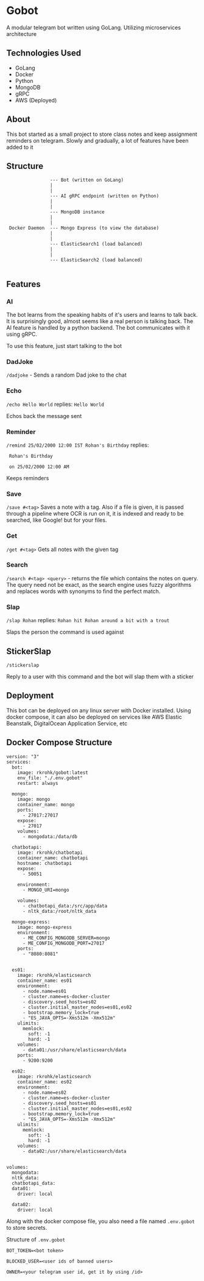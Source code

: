 # Gobot

A modular telegram bot written using GoLang. Utilizing microservices architecture


## Technologies Used
 - GoLang
 - Docker
 - Python
 - MongoDB
 - gRPC
 - AWS (Deployed)


## About

This bot started as a small project to store class notes and keep assignment reminders on telegram. 
Slowly and gradually, a lot of features have been added to it


## Structure

```
                --- Bot (written on GoLang)
                |
                |
                --- AI gRPC endpoint (written on Python)
                |
                |
                --- MongoDB instance
                |
                |
 Docker Daemon  --- Mongo Express (to view the database)
                |
                |
                --- ElasticSearch1 (load balanced)
                |
                |
                --- ElasticSearch2 (load balanced)
  
```


## Features

### AI

The bot learns from the speaking habits of it's users and learns to talk back. It is surprisingly good, almost seems like a real person is talking back.
The AI feature is handled by a python backend. The bot communicates with it using gRPC. 

To use this feature, just start talking to the bot


### DadJoke

`/dadjoke` - Sends a random Dad joke to the chat

### Echo

`/echo Hello World`
replies:
`Hello World`

Echos back the message sent

### Reminder
`/remind 25/02/2000 12:00 IST Rohan's Birthday`
replies:
```Okay, I will remind you about
 Rohan's Birthday
 
 on 25/02/2000 12:00 AM
```

Keeps reminders

### Save
`/save #<tag>`
Saves a note with a tag. Also if a file is given, it is passed through a pipeline where OCR is run on it, 
it is indexed and ready to be searched, like Google! but for your files.

### Get
`/get #<tag>`
Gets all notes with the given tag


### Search
`/search #<tag> <query>` - returns the file which contains the notes on query. 
The query need not be exact, as the search engine uses fuzzy algorithms and replaces words with synonyms to find the perfect match. 

### Slap
`/slap Rohan`
replies:
`Rohan hit Rohan around a bit with a trout`

Slaps the person the command is used against

## StickerSlap
`/stickerslap`

Reply to a user with this command and the bot will slap them with a sticker


## Deployment

This bot can be deployed on any linux server with Docker installed. 
Using docker compose, it can also be deployed on services like AWS Elastic Beanstalk, DigitalOcean Application Service, etc

## Docker Compose Structure
```
version: "3"
services:
  bot:
    image: rkrohk/gobot:latest
    env_file: "./.env.gobot"
    restart: always

  mongo:
    image: mongo
    container_name: mongo
    ports:
      - 27017:27017
    expose:
      - 27017
    volumes:
      - mongodata:/data/db

  chatbotapi:
    image: rkrohk/chatbotapi
    container_name: chatbotapi
    hostname: chatbotapi
    expose:
      - 50051

    environment:
      - MONGO_URI=mongo

    volumes:
      - chatbotapi_data:/src/app/data
      - nltk_data:/root/nltk_data

  mongo-express:
    image: mongo-express
    environment:
      - ME_CONFIG_MONGODB_SERVER=mongo
      - ME_CONFIG_MONGODB_PORT=27017
    ports:
      - "8080:8081"


  es01:
    image: rkrohk/elasticsearch
    container_name: es01
    environment:
      - node.name=es01
      - cluster.name=es-docker-cluster
      - discovery.seed_hosts=es02
      - cluster.initial_master_nodes=es01,es02  
      - bootstrap.memory_lock=true
      - "ES_JAVA_OPTS=-Xms512m -Xmx512m"
    ulimits:
      memlock:
        soft: -1
        hard: -1
    volumes:
      - data01:/usr/share/elasticsearch/data
    ports:
      - 9200:9200

  es02:
    image: rkrohk/elasticsearch
    container_name: es02
    environment:
      - node.name=es02
      - cluster.name=es-docker-cluster
      - discovery.seed_hosts=es01  
      - cluster.initial_master_nodes=es01,es02  
      - bootstrap.memory_lock=true
      - "ES_JAVA_OPTS=-Xms512m -Xmx512m"
    ulimits:
      memlock:
        soft: -1
        hard: -1
    volumes:
      - data02:/usr/share/elasticsearch/data


volumes:
  mongodata:
  nltk_data:
  chatbotapi_data:
  data01:
    driver: local

  data02:
    driver: local 
```

Along with the docker compose file, you also need a file named
`.env.gobot` to store secrets.

Structure of `.env.gobot`
```
BOT_TOKEN=<bot token>

BLOCKED_USER=<user ids of banned users>

OWNER=<your telegram user id, get it by using /id>
```
